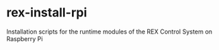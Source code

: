 # rex-install-rpi
Installation scripts for the runtime modules of the REX Control System on Raspberry Pi

